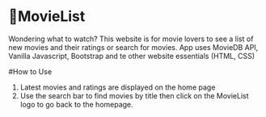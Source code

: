 # 🍿MovieList
Wondering what to watch? This website is for movie lovers to see a list of new movies and their ratings or search for movies. App uses MovieDB API, Vanilla Javascript, Bootstrap and te other website essentials (HTML, CSS)

#How to Use
1. Latest movies and ratings are displayed on the home page
2. Use the search bar to find movies by title then click on the MovieList logo to go back to the homepage.

